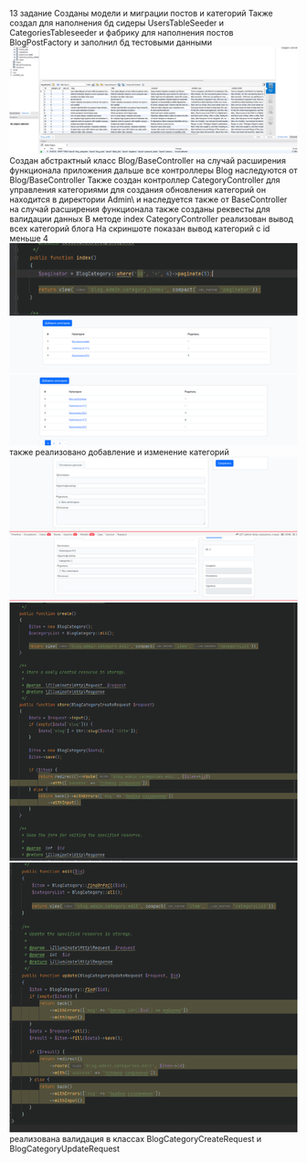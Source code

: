 13 задание Созданы модели и миграции постов и категорий
Также создал для наполнения бд сидеры UsersTableSeeder и CategoriesTableseeder и фабрику для наполнения постов
BlogPostFactory и заполнил бд тестовыми данными
![Image alt](Screenshot_1.png)
Создан абстрактный класс Blog/BaseController на случай расширения функционала приложения дальше все 
контроллеры Blog наследуются от Blog/BaseController
Также создан контроллер CategoryController для управления категориями для создания обновления категорий он находится
в директории Admin\ и наследуется также от BaseController на случай расширения функционала
также созданы реквесты для валидации данных 
В методе index CategoryController реализован вывод всех категорий блога
На скриншоте показан вывод категорий с id меньше 4
![Image alt](Screenshot_2.png)
![Image alt](Screenshot_11.png)
![Image alt](Screenshot.png)
также реализовано добавление и изменение категорий
![Image alt](Screenshot11.png)
![Image alt](222.png)
![Image alt](Screenshot_3.png)
![Image alt](Screenshot_4.png)
реализована валидация в классах BlogCategoryCreateRequest и BlogCategoryUpdateRequest

